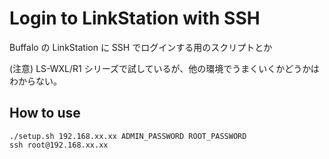 Login to LinkStation with SSH
==============================
Buffalo の LinkStation に SSH でログインする用のスクリプトとか

(注意) LS-WXL/R1 シリーズで試しているが、他の環境でうまくいくかどうかはわからない。

How to use
----------
```
./setup.sh 192.168.xx.xx ADMIN_PASSWORD ROOT_PASSWORD
ssh root@192.168.xx.xx
```

